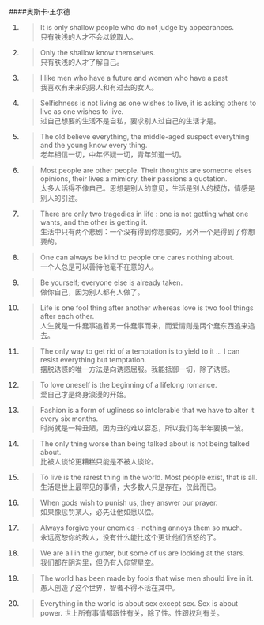 ####奥斯卡·王尔德
1. > It is only shallow people who do not judge by appearances.  
     只有肤浅的人才不会以貌取人。   
1. > Only the shallow know themselves.  
     只有肤浅的人才了解自己。
1. > I like men who have a future and  women who have a past  
     我喜欢有未来的男人和有过去的女人。  
1. > Selfishness is not living as one wishes to live, it is 
     asking others to live as one wishes to live.  
     过自己想要的生活不是自私，要求别人过自己的生活才是。 
1. > The old believe everything, the middle-aged suspect everything
     and the young know every thing.  
     老年相信一切，中年怀疑一切，青年知道一切。
1. > Most people are other people. Their thoughts are someone elses
     opinions, their lives a mimicry, their passions a quotation.  
     太多人活得不像自己。思想是别人的意见，生活是别人的模仿，情感是别人的引述。
1. > There are only two tragedies in life : one is not getting what 
     one wants, and the other is getting it.  
     生活中只有两个悲剧：一个没有得到你想要的，另外一个是得到了你想要的。
1. > One can always be kind to people one cares nothing about.  
     一个人总是可以善待他毫不在意的人。          
1. > Be yourself; everyone else is already taken.  
     做你自己，因为别人都有人做了。
1. > Life is one fool thing after another whereas love is two fool 
     things after each other.  
     人生就是一件蠢事追着另一件蠢事而来，而爱情则是两个蠢东西追来追去。  
1. > The only way to get rid of a temptation is to yield to it ... 
     I can resist everything but temptation.  
     摆脱诱惑的唯一方法是向诱惑屈服。我能抵御一切，除了诱惑。
1. > To love oneself is the beginning of a lifelong romance.  
     爱自己才是终身浪漫的开始。
1. > Fashion is a form of ugliness so intolerable that we have to 
     alter it every six months.  
     时尚就是一种丑陋，因为丑的难以容忍，所以我们每半年要换一波。
1. > The only thing worse than being talked about is not being talked about.  
     比被人谈论更糟糕只能是不被人谈论。                                                         
1. > To live is the rarest thing in the world. Most people exist, that is all.  
     生活是世上最罕见的事情，大多数人只是存在，仅此而已。
1. > When gods wish to punish us, they answer our prayer.  
     如果像惩罚某人，必先让他如愿以偿。  
1. > Always forgive your enemies - nothing annoys them so much.  
     永远宽恕你的敌人，没有什么能比这个更让他们愤怒的了。
1. > We are all in the gutter, but some of us are looking at the stars.  
     我们都在阴沟里，但仍有人仰望星空。  
1. > The world has been made by fools that wise men should live in it.  
     愚人创造了这个世界，智者不得不活在其中。
1. > Everything in the world is about sex except sex. Sex is about power.
     世上所有事情都跟性有关，除了性。性跟权利有关。                              